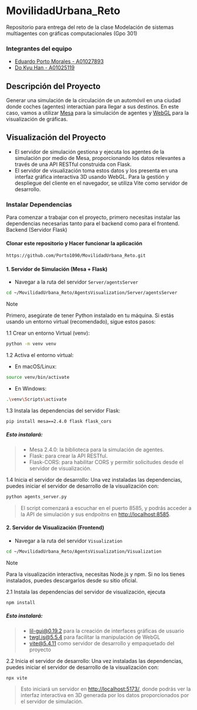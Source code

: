 # MovilidadUrbana_Reto
Repositorio para entrega del reto de la clase Modelación de sistemas multiagentes con gráficas computacionales (Gpo 301)

### Integrantes del equipo
- [Eduardo Porto Morales - A01027893](https://github.com/Porto1090)
- [Do Kyu Han - A01025119](https://github.com/dokyuhan)
  
## Descripción del Proyecto

Generar una simulación de la circulación de un automóvil en una ciudad donde coches (agentes) interactúan para llegar a sus destinos.
En este caso, vamos a utilizar [Mesa](https://mesa.readthedocs.io/stable/) para la simulación de agentes y [WebGL](https://get.webgl.org/) para la visualización de gráficas.

## Visualización del Proyecto

- El servidor de simulación gestiona y ejecuta los agentes de la simulación por medio de Mesa, proporcionando los datos relevantes a través de una API RESTful construida con Flask.
- El servidor de visualización toma estos datos y los presenta en una interfaz gráfica interactiva 3D usando WebGL. Para la gestión y despliegue del cliente en el navegador, se utiliza Vite como servidor de desarrollo.

### Instalar Dependencias

Para comenzar a trabajar con el proyecto, primero necesitas instalar las dependencias necesarias tanto para el backend como para el frontend.
Backend (Servidor Flask)

#### Clonar este repositorio y Hacer funcionar la aplicación

```bash
https://github.com/Porto1090/MovilidadUrbana_Reto.git
```

#### 1. Servidor de Simulación (Mesa + Flask)

  * Navegar a la ruta del servidor `Server/agentsServer`
  ```bash
  cd ~/MovilidadUrbana_Reto/AgentsVisualization/Server/agentsServer
  ```

  > [!NOTE]
  > Primero, asegúrate de tener Python instalado en tu máquina. Si estás usando un entorno virtual (recomendado), sigue estos pasos:
  
  1.1 Crear un entorno Virtual (venv):
  ```bash
  python -m venv venv
  ```

  1.2 Activa el entorno virtual:
  - En macOS/Linux:
  ```bash
  source venv/bin/activate
  ```
  - En Windows:
  ```bash
  .\venv\Scripts\activate 
  ```

  1.3 Instala las dependencias del servidor Flask:
  ```bash
  pip install mesa==2.4.0 flask flask_cors
  ```
  
  ##### Esto instalará:

  > * Mesa 2.4.0: la biblioteca para la simulación de agentes.
  > * Flask: para crear la API RESTful.
  > * Flask-CORS: para habilitar CORS y permitir solicitudes desde el servidor de visualización.

  1.4 Inicia el servidor de desarrollo: Una vez instaladas las dependencias, puedes iniciar el servidor de desarrollo de la visualización con:
  ```bash
  python agents_server.py
  ```

> El script comenzará a escuchar en el puerto 8585, y podrás acceder a la API de simulación y sus endpoitns en [http://localhost:8585](http://localhost:8585).

#### 2. Servidor de Visualización (Frontend)

  * Navegar a la ruta del servidor `Visualization`
  ```bash
  cd ~/MovilidadUrbana_Reto/AgentsVisualization/Visualization
  ```

  > [!NOTE]
  > Para la visualización interactiva, necesitas Node.js y npm. Si no los tienes instalados, puedes descargarlos desde su sitio oficial.

  2.1 Instala las dependencias del servidor de visualización, ejecuta
  ```bash
  npm install
  ```
  ##### Esto instalará:

  > * lil-gui@0.19.2 para la creación de interfaces gráficas de usuario
  > * twgl.js@5.5.4 para facilitar la manipulación de WebGL
  > * vite@5.4.11 como servidor de desarrollo y empaquetado del proyecto

  2.2  Inicia el servidor de desarrollo: Una vez instaladas las dependencias, puedes iniciar el servidor de desarrollo de la visualización con:
  ```bash
  npx vite
  ```

> Esto iniciará un servidor en [http://localhost:5173/](http://localhost:5173/), donde podrás ver la interfaz interactiva en 3D generada por los datos proporcionados por el servidor de simulación.
